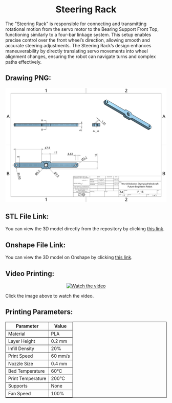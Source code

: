 <div align="center">
  <h1>Steering Rack</h1>
</div>

<p>The "Steering Rack" is responsible for connecting and transmitting rotational motion from the servo motor to the Bearing Support Front Top, functioning similarly to a four-bar linkage system. This setup enables precise control over the front wheel’s direction, allowing smooth and accurate steering adjustments. The Steering Rack’s design enhances maneuverability by directly translating servo movements into wheel alignment changes, ensuring the robot can navigate turns and complex paths effectively.</p>

<div align="left">
  <h2>Drawing PNG:</h2>
  <p align="center">
    <img src="https://github.com/DexterTaha/WRO-FE-2024-Mindcraft-International/blob/main/Models/%20Parts/0x08-Steering%20Rack/Drawing%20Steering%20Rack.png" alt="Robot Base Drawing" width="1000">
  </p>
</div>

<div align="left">
  <h2>STL File Link:</h2>
  <p>You can view the 3D model directly from the repository by clicking <a href="https://github.com/DexterTaha/WRO-FE-2024-Mindcraft-International/blob/main/Models/%20Parts/0x08-Steering%20Rack/Steering%20Rack.stl" target="_blank">this link</a>.</p>
</div>

<div align="left">
  <h2>Onshape File Link:</h2>
  <p>You can view the 3D model on Onshape by clicking <a href="https://cad.onshape.com/documents/1c6f1405e84d0c390333223c/w/c90b719cdc670bdbfb16a84e/e/7b450ff7db9e8cf66b7e2fa0?renderMode=0&uiState=671e31272b083d3d38a53b38" target="_blank">this link</a>.</p>
</div>

<div align="left">
  <h2>Video Printing:</h2>
  <p align="center">
    <a href="https://www.youtube.com/watch?v=GkpbTeMqIcQ&list=PLf8kIvXqxCoA1BqdyIc0BufjEty1oEdxA&index=3" target="_blank">
  <img src="https://img.youtube.com/vi/GkpbTeMqIcQ/maxresdefault.jpg" alt="Watch the video" width="800">
    </a>
  </p>
  <p>Click the image above to watch the video.</p>
</div>

<div align="left">
  <h2>Printing Parameters:</h2>
</div>

<!-- Table for printing parameters -->
<table border="1" cellpadding="10" cellspacing="0">
  <thead>
    <tr>
      <th>Parameter</th>
      <th>Value</th>
    </tr>
  </thead>
  <tbody>
    <tr>
      <td>Material</td>
      <td>PLA</td>
    </tr>
    <tr>
      <td>Layer Height</td>
      <td>0.2 mm</td>
    </tr>
    <tr>
      <td>Infill Density</td>
      <td>20%</</td>
    </tr>
    <tr>
      <td>Print Speed</td>
      <td>60 mm/s</td>
    </tr>
    <tr>
      <td>Nozzle Size</td>
      <td>0.4 mm</td>
    </tr>
    <tr>
      <td>Bed Temperature</td>
      <td>60°C</td>
    </tr>
    <tr>
      <td>Print Temperature</td>
      <td>200°C</td>
    </tr>
    <tr>
      <td>Supports</td>
      <td>None</td>
    </tr>
    <tr>
      <td>Fan Speed</td>
      <td>100%</td>
    </tr>
  </tbody>
</table>
